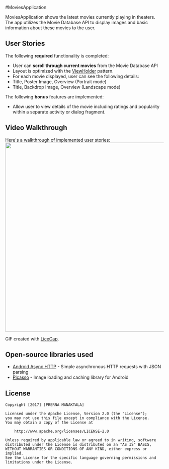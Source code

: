 #MoviesApplication

MoviesApplication shows the latest movies currently playing in theaters. The app utilizes the Movie Database API to display images and basic information about these movies to the user.

## User Stories

The following **required** functionality is completed:

*  User can **scroll through current movies** from the Movie Database API
*  Layout is optimized with the [ViewHolder](http://guides.codepath.com/android/Using-an-ArrayAdapter-with-ListView#improving-performance-with-the-viewholder-pattern) pattern.
*  For each movie displayed, user can see the following details:
  *  Title, Poster Image, Overview (Portrait mode)
  *  Title, Backdrop Image, Overview (Landscape mode)

The following **bonus** features are implemented:

* Allow user to view details of the movie including ratings and popularity within a separate activity or dialog fragment.

## Video Walkthrough

Here's a walkthrough of implemented user stories:
<img src='https://imgur.com/a/TWElF.gif' width="600" />

GIF created with [LiceCap](http://www.cockos.com/licecap/).

## Open-source libraries used

- [Android Async HTTP](https://github.com/loopj/android-async-http) - Simple asynchronous HTTP requests with JSON parsing
- [Picasso](http://square.github.io/picasso/) - Image loading and caching library for Android

## License

    Copyright [2017] [PRERNA MANAKTALA]

    Licensed under the Apache License, Version 2.0 (the "License");
    you may not use this file except in compliance with the License.
    You may obtain a copy of the License at

        http://www.apache.org/licenses/LICENSE-2.0

    Unless required by applicable law or agreed to in writing, software
    distributed under the License is distributed on an "AS IS" BASIS,
    WITHOUT WARRANTIES OR CONDITIONS OF ANY KIND, either express or implied.
    See the License for the specific language governing permissions and
    limitations under the License.
